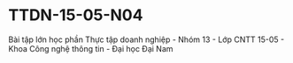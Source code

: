 # TTDN-15-05-N04
Bài tập lớn học phần Thực tập doanh nghiệp - Nhóm 13 - Lớp CNTT 15-05  - Khoa Công nghệ thông tin - Đại học Đại Nam
